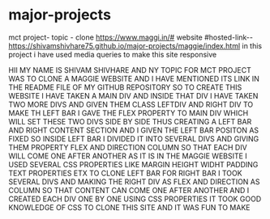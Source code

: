 # major-projects
mct project-
topic - clone https://www.maggi.in/# website
#hosted-link--https://shivamshivhare75.github.io/major-projects/maggie/index.html
in this project i have used media queries to make this site responsive


HII MY NAME IS SHIVAM SHIVHARE
AND NY TOPIC FOR MCT PROJECT WAS TO CLONE A MAGGIE WEBSITE AND I HAVE MENTIONED ITS LINK IN THE README FILE OF MY GITHUB REPOSITORY
SO TO CREATE THIS WEBSITE I HAVE TAKEN A MAIN DIV AND INSIDE THAT DIV I HAVE TAKEN TWO MORE DIVS AND GIVEN THEM CLASS LEFTDIV AND RIGHT DIV 
TO MAKE TH LEFT BAR I GAVE THE FLEX PROPERTY TO MAIN DIV WHICH WILL SET THESE TWO DIVS SIDE BY SIDE THUS CREATING A LEFT BAR AND RIGHT CONTENT SECTION
AND I GIVEN THE LEFT BAR POSITON AS FIXED SO 
INSIDE LEFT BAR I DIVIDED IT INTO SEVERAL DIVS AND GIVING THEM PROPERTY FLEX AND DIRECTION COLUMN SO THAT EACH DIV WILL COME ONE AFTER ANOTHER AS IT IS IN THE MAGGIE WEBSITE I USED SEVERAL CSS PROPERTIES LIKE MARGIN HEIGHT WIDHT PADDING TEXT PROPERTIES ETX TO CLONE LEFT BAR 
FOR RIGHT BAR I TOOK SEVERAL DIVS AND MAKING THE RIGHT DIV AS FLEX AND DIRECTION AS COLUMN SO THAT CONTENT CAN COME ONE AFTER ANOTHER AND I CREATED EACH DIV ONE BY ONE USING CSS PROPERTIES IT TOOK GOOD KNOWLEDGE OF CSS TO CLONE THIS SITE AND IT WAS FUN TO MAKE

